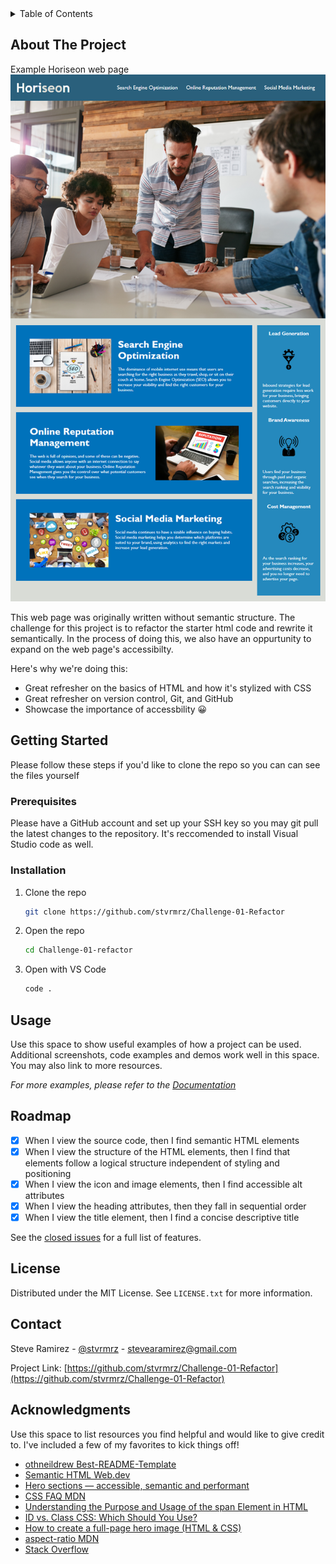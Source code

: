 <!-- TABLE OF CONTENTS -->
<details>
  <summary>Table of Contents</summary>
  <ol>
    <li>
      <a href="#about-the-project">About The Project</a>
    </li>
    <li>
      <a href="#getting-started">Getting Started</a>
      <ul>
        <li><a href="#prerequisites">Prerequisites</a></li>
        <li><a href="#installation">Installation</a></li>
      </ul>
    </li>
    <li><a href="#usage">Usage</a></li>
    <li><a href="#license">License</a></li>
    <li><a href="#contact">Contact</a></li>
    <li><a href="#acknowledgments">Acknowledgments</a></li>
  </ol>
</details>

<!-- ABOUT THE PROJECT -->
## About The Project
Example Horiseon web page
![Horiseon Project Example Web Page](/assets/images/01-html-css-git-homework-demo.png)



This web page was originally written without semantic structure. The challenge for this project is to refactor the starter html
code and rewrite it semantically. In the process of doing this, we also have an oppurtunity to expand on the web page's accessibilty. 

Here's why we're doing this:
* Great refresher on the basics of HTML and how it's stylized with CSS
* Great refresher on version control, Git, and GitHub
* Showcase the importance of accessbility 😀


<!-- GETTING STARTED -->
## Getting Started

Please follow these steps if you'd like to clone the repo so you can can see the files yourself

### Prerequisites

Please have a GitHub account and set up your SSH key so you may git pull the latest changes to the repository. It's
reccomended to install Visual Studio code as well.

### Installation

1. Clone the repo
   ```sh
   git clone https://github.com/stvrmrz/Challenge-01-Refactor
   ```
3. Open the repo 
   ```sh
   cd Challenge-01-refactor
   ```
4. Open with VS Code
   ```sh
   code .
   ```

<!-- USAGE EXAMPLES -->
## Usage

Use this space to show useful examples of how a project can be used. Additional screenshots, code examples and demos work well in this space. You may also link to more resources.

_For more examples, please refer to the [Documentation](https://example.com)_

<!-- ROADMAP -->
## Roadmap

- [x] When I view the source code, then I find semantic HTML elements
- [x] When I view the structure of the HTML elements, then I find that elements follow a logical structure independent of styling and positioning
- [x] When I view the icon and image elements, then I find accessible alt attributes
- [x] When I view the heading attributes, then they fall in sequential order
- [x] When I view the title element, then I find a concise descriptive title

See the [closed issues](https://github.com/stvrmrz/Challenge-01-Refactor/issues?q=is%3Aissue+is%3Aclosed) for a full list of features.

<!-- LICENSE -->
## License

Distributed under the MIT License. See `LICENSE.txt` for more information.

<!-- CONTACT -->
## Contact

Steve Ramirez - [@stvrmrz](https://twitter.com/stvrmrz) - stevearamirez@gmail.com

Project Link: [https://github.com/stvrmrz/Challenge-01-Refactor](https://github.com/stvrmrz/Challenge-01-Refactor)

<!-- ACKNOWLEDGMENTS -->
## Acknowledgments

Use this space to list resources you find helpful and would like to give credit to. I've included a few of my favorites to kick things off!

* [othneildrew Best-README-Template](https://github.com/othneildrew/Best-README-Template)
* [Semantic HTML Web.dev ](https://web.dev/learn/html/semantic-html)
* [Hero sections — accessible, semantic and performant](https://medium.com/@matt.dawkins/hero-sections-accessible-semantic-and-performant-c04502e16f40)
* [CSS FAQ MDN](https://developer.mozilla.org/en-US/docs/Learn/CSS/Howto/CSS_FAQ)
* [Understanding the Purpose and Usage of the span Element in HTML](https://www.bloomtech.com/programming-questions/what-is-span-in-html#:~:text=The%20element%20is%20often,or%20semantics%20of%20the%20document.)
* [ID vs. Class CSS: Which Should You Use?](https://www.bestcolleges.com/bootcamps/guides/css-class-vs-id/#:~:text=What%20Is%20Class%3F,They%20are%20not%20unique.)
* [How to create a full-page hero image (HTML & CSS)](https://codetheweb.blog/fullscreen-image-hero/)
* [aspect-ratio MDN](https://developer.mozilla.org/en-US/docs/Web/CSS/aspect-ratio)
* [Stack Overflow](https://stackoverflow.com/questions/43388041/why-is-there-a-few-pixels-of-white-space-margin-at-the-bottom-of-position-absolu)